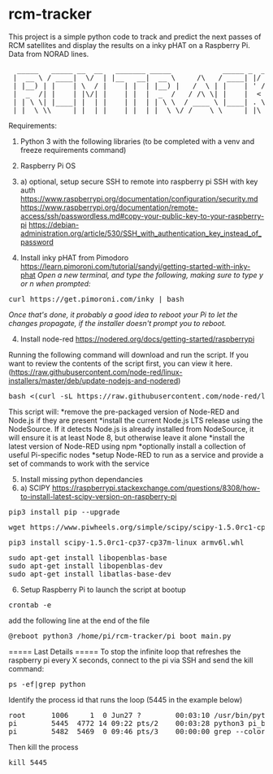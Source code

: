 # rcm-tracker
This project is a simple python code to track and predict the next passes of RCM satellites and display the results on a inky pHAT on a Raspberry Pi. Data from NORAD lines.
<pre>
  _____   _____ __  __   _______ _____            _____ _  ________ _____  
 |  __ \ / ____|  \/  | |__   __|  __ \     /\   / ____| |/ /  ____|  __ \ 
 | |__) | |    | \  / |    | |  | |__) |   /  \ | |    | ' /| |__  | |__) |
 |  _  /| |    | |\/| |    | |  |  _  /   / /\ \| |    |  < |  __| |  _  / 
 | | \ \| |____| |  | |    | |  | | \ \  / ____ \ |____| . \| |____| | \ \ 
 |_|  \_\\_____|_|  |_|    |_|  |_|  \_\/_/    \_\_____|_|\_\______|_|  \_\
</pre>

Requirements:
1. Python 3
with the following libraries
(to be completed with a venv and freeze requirements command)

2. Raspberry Pi OS

2. a) optional, setup secure SSH to remote into raspberry pi
SSH with key auth
https://www.raspberrypi.org/documentation/configuration/security.md
https://www.raspberrypi.org/documentation/remote-access/ssh/passwordless.md#copy-your-public-key-to-your-raspberry-pi
https://debian-administration.org/article/530/SSH_with_authentication_key_instead_of_password

3. Install inky pHAT from Pimodoro
https://learn.pimoroni.com/tutorial/sandyj/getting-started-with-inky-phat
<em>Open a new terminal, and type the following, making sure to type y or n when prompted:</em>
<pre>
curl https://get.pimoroni.com/inky | bash
</pre>
<em>Once that's done, it probably a good idea to reboot your Pi to let the changes propagate, if the installer doesn't prompt you to reboot.</em>

4. Install node-red
https://nodered.org/docs/getting-started/raspberrypi

Running the following command will download and run the script. If you want to review the contents of the script first, you can view it here.
(https://raw.githubusercontent.com/node-red/linux-installers/master/deb/update-nodejs-and-nodered)
<pre>
bash <(curl -sL https://raw.githubusercontent.com/node-red/linux-installers/master/deb/update-nodejs-and-nodered)
</pre>
This script will:
*remove the pre-packaged version of Node-RED and Node.js if they are present
*install the current Node.js LTS release using the NodeSource. If it detects Node.js is already installed from NodeSource, it will ensure it is at least Node 8, but otherwise leave it alone
*install the latest version of Node-RED using npm
*optionally install a collection of useful Pi-specific nodes
*setup Node-RED to run as a service and provide a set of commands to work with the service

5. Install missing python dependancies
5. a) SCIPY
https://raspberrypi.stackexchange.com/questions/8308/how-to-install-latest-scipy-version-on-raspberry-pi
<pre>
pip3 install pip --upgrade
</pre>
<pre>
wget https://www.piwheels.org/simple/scipy/scipy-1.5.0rc1-cp37-cp37m-linux_armv6l.whl#sha256=7385847629c084ab601c9e204078ed350741ad378d13550e0053ba48a3b8e91e
</pre>
<pre>
pip3 install scipy-1.5.0rc1-cp37-cp37m-linux_armv6l.whl
</pre>
<pre>
sudo apt-get install libopenblas-base
sudo apt-get install libopenblas-dev
sudo apt-get install libatlas-base-dev
</pre>

6. Setup Raspberry Pi to launch the script at bootup
<pre>
crontab -e
</pre>
add the following line at the end of the file
<pre>
@reboot python3 /home/pi/rcm-tracker/pi_boot_main.py
</pre>

===== Last Details =====
To stop the infinite loop that refreshes the raspberry pi every X seconds, connect to the pi via SSH and send the kill command:
<pre>
ps -ef|grep python
</pre>
Identify the process id that runs the loop (5445 in the example below)
<pre>
root      1006     1  0 Jun27 ?        00:03:10 /usr/bin/python3 /usr/bin/fail2ban-server -xf start
pi        5445  4772 14 09:22 pts/2    00:03:28 python3 pi_boot_main.py
pi        5482  5469  0 09:46 pts/3    00:00:00 grep --color=auto python
</pre>
Then kill the process
<pre>
kill 5445
</pre>
